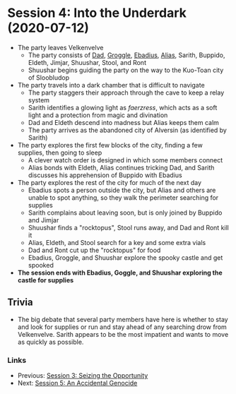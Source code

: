 # Session 4: Into the Underdark (2020-07-12)
* The party leaves Velkenvelve
    * The party consists of [Dad](../../characters/pcs/dad.md), [Groggle](../../characters/pcs/groggle.md), [Ebadius](../../characters/pcs/ebadius.md), [Alias](../../characters/pcs/alias.md), Sarith, Buppido, Eldeth, Jimjar, Shuushar, Stool, and Ront
    * Shuushar begins guiding the party on the way to the Kuo-Toan city of Sloobludop
* The party travels into a dark chamber that is difficult to navigate
    * The party staggers their approach through the cave to keep a relay system
    * Sarith identifies a glowing light as *faerzress*, which acts as a soft light and a protection from magic and divination
    * Dad and Eldeth descend into madness but Alias keeps them calm
    * The party arrives as the abandoned city of Alversin (as identified by Sarith)
* The party explores the first few blocks of the city, finding a few supplies, then going to sleep
    * A clever watch order is designed in which some members connect
    * Alias bonds with Eldeth, Alias continues tricking Dad, and Sarith discusses his apprehension of Buppido with Ebadius
* The party explores the rest of the city for much of the next day
    * Ebadius spots a person outside the city, but Alias and others are unable to spot anything, so they walk the perimeter searching for supplies
    * Sarith complains about leaving soon, but is only joined by Buppido and Jimjar
    * Shuushar finds a "rocktopus", Stool runs away, and Dad and Ront kill it
    * Alias, Eldeth, and Stool search for a key and some extra vials
    * Dad and Ront cut up the "rocktopus" for food
    * Ebadius, Groggle, and Shuushar explore the spooky castle and get spooked
* **The session ends with Ebadius, Goggle, and Shuushar exploring the castle for supplies**

## Trivia
* The big debate that several party members have here is whether to stay and look for supplies or run and stay ahead of any searching drow from Velkenvelve. Sarith appears to be the most impatient and wants to move as quickly as possible.

### Links
* Previous: [Session 3: Seizing the Opportunity](../arc1/session3-2020-06-28.md)
* Next: [Session 5: An Accidental Genocide](session5-2020-07-26.md)
